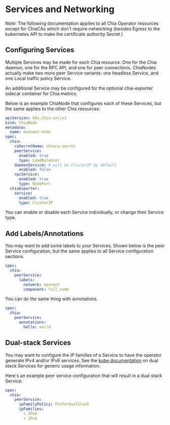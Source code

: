 # Services and Networking

Note: The following documentation applies to all Chia Operator resources except for ChiaCAs which don't require networking (besides Egress to the kubernetes API to make the certificate authority Secret.)

## Configuring Services

Multiple Services may be made for each Chia resource. One for the Chia daemon, one for the RPC API, and one for peer connections. ChiaNodes actually make two more peer Service variants: one headless Service, and one Local traffic policy Service.

An additional Service may be configured for the optional chia-exporter sidecar container for Chia metrics.

Below is an example ChiaNode that configures each of these Services, but the same applies to the other Chia resources:

```yaml
apiVersion: k8s.chia.net/v1
kind: ChiaNode
metadata:
  name: mainnet-node
spec:
  chia:
    caSecretName: chiaca-secret
    peerService:
      enabled: true
      type: LoadBalancer
    daemonService: # will be ClusterIP by default
      enabled: false
    rpcService:
      enabled: true
      type: NodePort
  chiaExporter:
    service:
      enabled: true
      type: ClusterIP
```

You can enable or disable each Service individually, or change their Service type.

## Add Labels/Annotations

You may want to add some labels to your Services. Shown below is the peer Service configuration, but the same applies to all Service configuration sections.

```yaml
spec:
  chia:
    peerService:
      labels:
        network: mainnet
        component: full_node
```

You can do the same thing with annotations.

```yaml
spec:
  chia:
    peerService:
      annotations:
        hello: world
```

## Dual-stack Services

You may want to configure the IP families of a Service to have the operator generate IPv4 and/or IPv6 services. See the [kube documentation](https://kubernetes.io/docs/concepts/services-networking/dual-stack/#services) on dual stack Services for generic usage information.

Here's an example peer service configuration that will result in a dual stack Service:

```yaml
spec:
  chia:
    peerService:
      ipFamilyPolicy: PreferDualStack
      ipFamilies:
        - IPv6
        - IPv4
```
